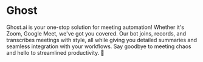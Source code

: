 # Ghost
Ghost.ai is your one-stop solution for meeting automation! Whether it's Zoom, Google Meet, we've got you covered. Our bot joins, records, and transcribes meetings with style, all while giving you detailed summaries and seamless integration with your workflows. Say goodbye to meeting chaos and hello to streamlined productivity. 🚀

